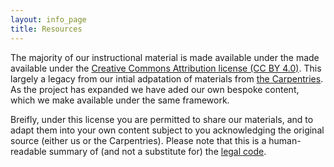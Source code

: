 ```yaml
---
layout: info_page
title: Resources
---
```


The majority of our instructional material is made available under the made available under the [Creative Commons Attribution
license (CC BY 4.0)](https://creativecommons.org/licenses/by/4.0/legalcode). This largely a legacy from our intial adpatation of materials from [the Carpentries](https://carpentries.org/). As the project has expanded we have aded our own bespoke content, which we make available under the same framework. 

Breifly, under this license you are permitted to share our materials, and to adapt them into your own content subject to you acknowledging the original source (either us or the Carpentries). Please note that  this is a human-readable summary of (and not a substitute for) the [legal code](https://creativecommons.org/licenses/by/4.0/legalcode).